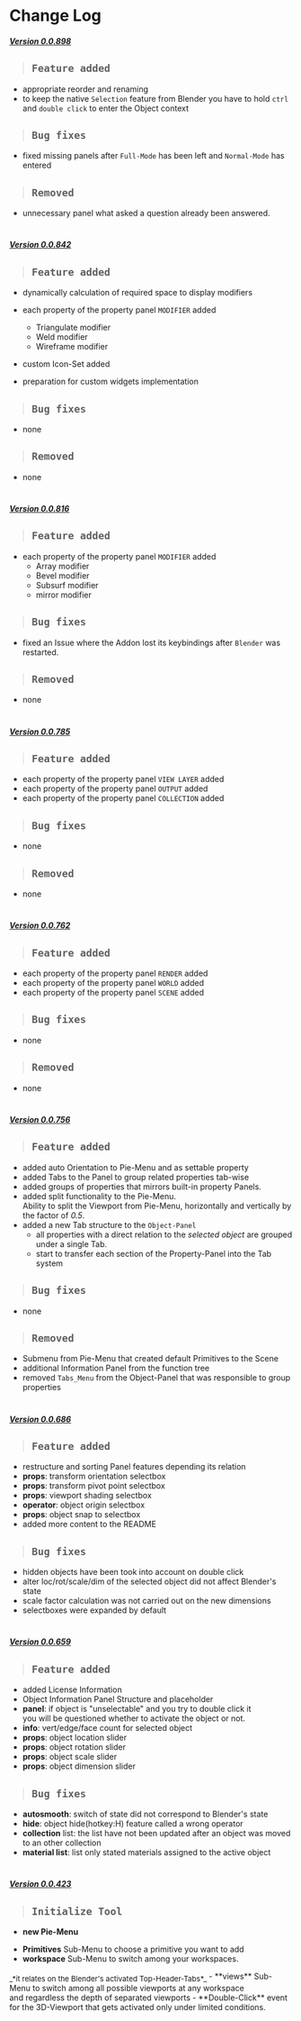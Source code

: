 # Change Log

##### [Version 0.0.898]()

>## `Feature added`
  
  - appropriate reorder and renaming
  - to keep the native `Selection` feature from Blender
    you have to hold `ctrl` and `double click` to enter the Object context
  

>## `Bug fixes`

- fixed missing panels after `Full-Mode` has been left and `Normal-Mode` has entered

>## `Removed`
- unnecessary panel what asked a question already been answered.

#
##### [Version 0.0.842]()

>## `Feature added`
  
  - dynamically calculation of required space to display modifiers 
  - each property of the property panel `MODIFIER` added
    + Triangulate modifier
    + Weld modifier
    + Wireframe modifier

  - custom Icon-Set added
  - preparation for custom widgets implementation

>## `Bug fixes`

- none

>## `Removed`
- none

#

##### [Version 0.0.816]()

>## `Feature added`

  - each property of the property panel `MODIFIER` added
    + Array modifier
    + Bevel modifier
    + Subsurf modifier
    + mirror modifier

>## `Bug fixes`

- fixed an Issue where the Addon lost its keybindings after `Blender` was restarted.

>## `Removed`
- none

#

##### [Version 0.0.785]()

>## `Feature added`

  - each property of the property panel `VIEW LAYER` added
  - each property of the property panel `OUTPUT` added
  - each property of the property panel `COLLECTION` added

>## `Bug fixes`

- none

>## `Removed`
- none

#

##### [Version 0.0.762]()

>## `Feature added`

  - each property of the property panel `RENDER` added
  - each property of the property panel `WORLD` added
  - each property of the property panel `SCENE` added

>## `Bug fixes`

- none

>## `Removed`
- none

#

##### [Version 0.0.756]()

>## `Feature added`

  - added auto Orientation to Pie-Menu and as settable property
  - added Tabs to the Panel to group related properties tab-wise
  - added groups of properties that mirrors built-in property Panels.
  - added split functionality to the Pie-Menu.<br />Ability to split the Viewport from Pie-Menu, horizontally and vertically by the factor of _0.5_.
  - added a new Tab structure to the `Object-Panel`
    + all properties with a direct relation to the _selected object_ are grouped under a single Tab.
    + start to transfer each section of the Property-Panel into the Tab system

>## `Bug fixes`

- none

>## `Removed`
  - Submenu from Pie-Menu that created default Primitives to the Scene
  - additional Information Panel from the function tree
  - removed `Tabs_Menu` from the Object-Panel that was responsible to group properties

#

##### [Version 0.0.686]()

>## `Feature added`

- restructure and sorting Panel features depending its relation
- **props**: transform orientation selectbox
- **props**: transform pivot point selectbox
- **props**: viewport shading selectbox
- **operator**: object origin selectbox
- **props**: object snap to selectbox
- added more content to the README

>## `Bug fixes`

* hidden objects have been took into account on double click
* alter loc/rot/scale/dim of the selected object did not affect Blender's state
* scale factor calculation was not carried out on the new dimensions
* selectboxes were expanded by default

#

##### [Version 0.0.659]()

>## `Feature added`

- added License Information
- Object Information Panel Structure and placeholder
- **panel**: if object is "unselectable" and you try to double click it<br />
  you will be questioned whether to activate the object or not.
- **info**: vert/edge/face count for selected object
- **props**: object location slider
- **props**: object rotation slider
- **props**: object scale slider
- **props**: object dimension slider

>## `Bug fixes`

- **autosmooth**: switch of state did not correspond to Blender's state
- **hide**: object hide(hotkey:H) feature called a wrong operator
- **collection** list: the list have not been updated after an object was moved to an other collection
- **material list**: list only stated materials assigned to the active object 

#

##### [Version 0.0.423]()

>## `Initialize Tool`

* __new Pie-Menu__
- **Primitives** Sub-Menu to choose a primitive you want to add
- **workspace** Sub-Menu to switch among your workspaces.<br>
<sub style="font-size:13px">
_*it relates on the Blender's activated Top-Header-Tabs*_
</sub>
- **views** Sub-Menu to switch among all possible viewports at any workspace<br>and regardless the depth of separated viewports
- **Double-Click** event for the 3D-Viewport that gets activated only under limited conditions.
